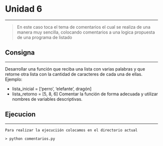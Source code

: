 # Unidad 6
----

>En este caso toca el tema de comentarios el cual se realiza de una manera muy sencilla, colocando comentarios a una logica propuesta de una programa de listado

## Consigna
----
Desarrollar una función que reciba una lista con varias palabras y que
retorne otra lista con la cantidad de caracteres de cada una de ellas.
Ejemplo:
* lista_inicial = [‘perro’, ‘elefante’, dragón]
* lista_retorno = [5, 8, 6]
Comentar la función de forma adecuada y utilizar nombres de
variables descriptivas.

## Ejecucion
----

~~~
Para realizar la ejecuciión colocamos en el directorio actual

> python comentarios.py
~~~